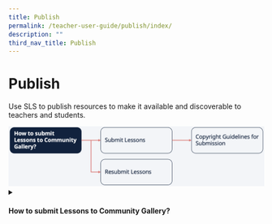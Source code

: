```yaml
---
title: Publish
permalink: /teacher-user-guide/publish/index/
description: ""
third_nav_title: Publish
---
```

<h1>Publish</h1>
<p>Use SLS to publish resources to make it available and discoverable to teachers and students.</p>

<img src="/images/2Teacher/Flow-Publish.png">

<details>
 <summary><h4>How to submit Lessons to Community Gallery?</h4></summary>
<ul>
    <li><a target="_blank" href="/teacher-user-guide/publish/submit-lessons/">(1) Submit Lessons</a></li>
    <li><a target="_blank" href="/teacher-user-guide/publish/copyright-guidelines-for-submission/">(2) Copyright Guidelines for Submission</a></li>
  </ul>
</details>